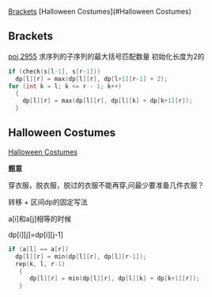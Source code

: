 [Brackets](#Brackets)
[Halloween Costumes](#Halloween Costumes)

## Brackets
[poj 2955](http://poj.org/problem?id=2955)
求序列的子序列的最大括号匹配数量
初始化长度为2的
```c++
if (check(s[l-1], s[r-1]))
  dp[l][r] = max(dp[l][r], dp[l+1][r-1] + 2);
for (int k = l; k <= r - 1; k++)
  {
    dp[l][r] = max(dp[l][r], dp[l][k] + dp[k+1][r]);
  }
```
## Halloween Costumes
[Halloween Costumes](https://vjudge.net/problem/LightOJ-1422)

**题意**

穿衣服，脱衣服，脱过的衣服不能再穿,问最少要准备几件衣服？

转移 + 区间dp的固定写法

a[i]和a[j]相等的时候  

dp[i][j]=dp[i][j-1]
```c++
if (a[l] == a[r])
  dp[l][r] = min(dp[l][r], dp[l][r-1]);
  rep(k, l, r-1)
   {                 
      dp[l][r] = min(dp[l][r], dp[l][k] + dp[k+1][r]);
   }
```

